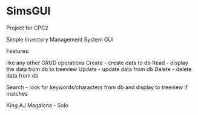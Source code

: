 # SimsGUI
Project for CPC2

Simple Inventory Management System GUI

Features:

like any other CRUD operations
Create - create data to db
Read - display the data from db to treeview
Update - update data from db
Delete - delete data from db

Search - look for keywords/characters from db and display to treeview if matches

King AJ Magalona - Solo
